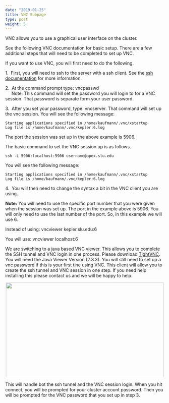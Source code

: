 ```yaml
---
date: "2019-01-25"
title: VNC Subpage
type: post
weight: 5
---
```


VNC allows you to use a graphical user interface on the cluster. 

See the following VNC documentation for basic setup. There are a few additional steps that will need to be completed to set up VNC.

If you want to use VNC, you will first need to do the following.

1.&nbsp;&nbsp;First, you will need to ssh to the server with a ssh client. See the <u>[ssh documentation](../ssh/)</u> for more information.
 
2.&nbsp;&nbsp;At the command prompt type: vncpasswd<br>
&nbsp;&nbsp;&nbsp;&nbsp;&nbsp;Note: This command will set the password you will login to for a VNC session. That password is separate form your user password.

3.&nbsp;&nbsp;After you set your password, type: vncserver. That command will set up the vnc session. You will see the following message:

    Starting applications specified in /home/kaufmann/.vnc/xstartup
    Log file is /home/kaufmann/.vnc/kepler:6.log
     
The port the session was set up in the above example is 5906.

The basic command to set the VNC session up is as follows.

    ssh -L 5906:localhost:5906 username@apex.slu.edu

You will see the following message:

    Starting applications specified in /home/kaufmann/.vnc/xstartup
    Log file is /home/kaufmann/.vnc/kepler:6.log

4.&nbsp;&nbsp;You will then need to change the syntax a bit in the VNC client you are using.

**Note:** You will need to use the specific port number that you were given when the session was set up. The port in the example above is 5906. You will only need to use the last number of the port. So, in this example we will use 6.

Instead of using: vncviewer kepler.slu.edu:6

You will use: vncviewer localhost:6

We are switching to a java based VNC viewer. This allows you to complete the SSH tunnel and VNC login in one process. Please download <u>[TightVNC](https://www.tightvnc.com/download.php)</u>. You will need the Java Viewer Version (2.8.3). You will still need to set up a vnc password if this is your first tine using VNC. This client will allow you to create the ssh tunnel and VNC session in one step. If you need help installing this please contact us and we will be happy to help.

<center><img src="../../../../images/vnc-sub.jpg" style ="height:300px;width:500px;"></center>

This will handle bot the ssh tunnel and the VNC session login. When you hit connect, you will be prompted for your cluster account password. Then you will be prompted for the VNC password that you set up in step 3.